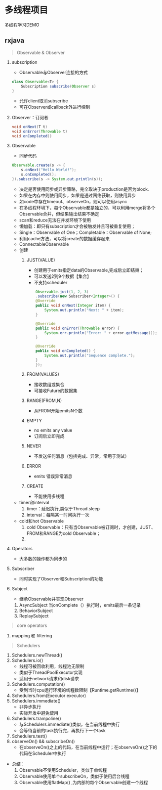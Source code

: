 # 多线程项目
多线程学习DEMO
## rxjava
>	Observable & Observer

1. subscription
	- Observable与Observer连接的方式


	```java
	class Observable<T> {
	    Subscription subscribe(Observer s)
	}
	```	

	- 允许client取消subscribe
	- 可在Observer或callback外进行控制

2.	Observer：订阅者
	
	```java
	void onNext(T t)
    void onError(Throwable t)
    void onCompleted()
	```

3. Observable
	- 同步代码


	```java
	Observable.create(s -> {    
		s.onNext("Hello World!");
		s.onCompleted();
	}).subscribe(s -> System.out.println(s));
	```
	
	- 决定是否使用同步或异步策略，完全取决于production是否为block.
	- 如果在内存中则使用同步，如果是通过网络获取，则使用异步
	- 如code中存在timeout、observeOn，则可以使用async
	- 在多线程环境下，每个Observable都是独立的，可以利用merge将多个Observable合并，但结果输出结果不确定
	- scan和reduce无法在并发环境下使用
	- 懒加载：即只有subscription才会被触发并且可被重复使用；
	- Single：Observable of One；Completable：Observable of None;
	- 利用cache方法，可以将create的数据缓存起来
	- ConnectableObservable
	- 创建
		1. JUST(VALUE)
			- 创建用于emits指定data的Observable,完成后立即结束；
			- 可以发送2到9个数据【集合】
			- 不支持scheduler
			
			```java
				Observable.just(1, 2, 3)
				.subscribe(new Subscriber<Integer>() {
		        @Override
		        public void onNext(Integer item) {
		            System.out.println("Next: " + item);
		        }

		        @Override
		        public void onError(Throwable error) {
		            System.err.println("Error: " + error.getMessage());
		        }

		        @Override
		        public void onCompleted() {
		            System.out.println("Sequence complete.");
		        }
    			});
			```
		2. FROM(VALUES)
			- 接收数组或集合
			- 可接收Future<T>的数据集
		3. RANGE(FROM,N)
			- 从FROM开始emitsN个数
		4. EMPTY
			- no emits any value
			- 订阅后立即完成
		5. NEVER
			- 不发送任何消息（包括完成、异常，常用于测试）
		6. ERROR
			- emits 错误异常消息
		7. CREATE
			- 不能使用多线程
	- timer和interval
		1. timer：延迟执行,类似于Thread.sleep
		2. interval：每隔某一时间执行一次
	- cold和hot Observable
		1.	cold Observable：只有当Observable被订阅时，才创建，JUST、FROM和RANGE为cold Observable；
		2. 
4. Operators
	- 大多数的操作都为同步的
5. Subscriber
	- 同时实现了Observer和Subscription的功能
6. Subject
	- 继承Observable并实现Observer
	1.	AsyncSubject
		当onComplete（）执行时，emits最后一条记录
	2. BehaviorSubject
	3. ReplaySubject
> core operators
1. mapping 和 filtering

> Schedulers

1. Schedulers.newThread()
2. Schedulers.io()
	- 线程可被回收利用，线程池无限制
	- 类似于ThreadPoolExecutor实现
	- 适用于network请求和disk请求
3. Schedulers.computation()
	- 受到当时cpu运行环境的线程数限制【Runtime.getRuntime()】
4. Schedulers.from(Executor executor)
5. Schedulers.immediate()
	- 非异步执行
	- 实际开发中避免使用
6. Schedulers.trampoline()
	- 与Schedulers.immediate()类似，在当前线程中执行
	- 会等待当前的task执行完，再执行下一个task
7. Schedulers.test()
8. observeOn() && subscribeOn()
	- 在observeOn()之上的代码，在当前线程中运行；在observeOn()之下的代码在Scheduler中执行
- 总结：
	1. Observable不使用Scheduler，类似于单线程
	2. Observable使用单个subscribeOn，类似于使用后台线程
	3. Observable使用flatMap() ,为内部的每个Observable创建一个线程


